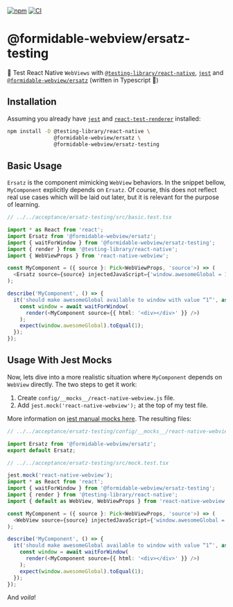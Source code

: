 [![npm](https://img.shields.io/npm/v/@formidable-webview/ersatz-testing)](https://www.npmjs.com/package/@formidable-webview/ersatz-testing)
[![CI](https://github.com/formidable-webview/ubiquitous/workflows/ersatz-testing/badge.svg?branch=master)](https://github.com/formidable-webview/ubiquitous/actions?query=branch%3Amaster+workflow%3Aersatz-testing)

# @formidable-webview/ersatz-testing

:rocket: Test React Native `WebViews` with
[`@testing-library/react-native`](https://www.npmjs.com/package/@testing-library/react-native),
[`jest`](https://www.npmjs.com/package/jest) and
[`@formidable-webview/ersatz`](https://www.npmjs.com/package/@formidable-webview/ersatz) (written in Typescript :blue_heart:)

## Installation

Assuming you already have [`jest`](https://github.com/facebook/jest#readme) and
[`react-test-renderer`](https://www.npmjs.com/package/react-test-renderer)
installed:

```sh
npm install -D @testing-library/react-native \
               @formidable-webview/ersatz \
               @formidable-webview/ersatz-testing
```

## Basic Usage

`Ersatz` is the component mimicking `WebView` behaviors. In the snippet bellow,
`MyComponent` explicitly depends on `Ersatz`. Of course, this does not reflect
real use cases which will be laid out later, but it is relevant for the purpose
of learning.

```ts
// ../../acceptance/ersatz-testing/src/basic.test.tsx

import * as React from 'react';
import Ersatz from '@formidable-webview/ersatz';
import { waitForWindow } from '@formidable-webview/ersatz-testing';
import { render } from '@testing-library/react-native';
import { WebViewProps } from 'react-native-webview';

const MyComponent = ({ source }: Pick<WebViewProps, 'source'>) => (
  <Ersatz source={source} injectedJavaScript={'window.awesomeGlobal = 1;'} />
);

describe('MyComponent', () => {
  it('should make awesomeGlobal available to window with value “1”', async () => {
    const window = await waitForWindow(
      render(<MyComponent source={{ html: '<div></div>' }} />)
    );
    expect(window.awesomeGlobal).toEqual(1);
  });
});

```

## Usage With Jest Mocks

Now, lets dive into a more realistic situation where `MyComponent` depends on
`WebView` directly. The two steps to get it work:

1. Create `config/__mocks__/react-native-webview.js` file.
2. Add `jest.mock('react-native-webview');` at the top of my test file.

More information on [jest manual mocks here](https://jestjs.io/docs/en/manual-mocks).
The resulting files:

```ts
// ../../acceptance/ersatz-testing/config/__mocks__/react-native-webview.js

import Ersatz from '@formidable-webview/ersatz';
export default Ersatz;

```

```ts
// ../../acceptance/ersatz-testing/src/mock.test.tsx

jest.mock('react-native-webview');
import * as React from 'react';
import { waitForWindow } from '@formidable-webview/ersatz-testing';
import { render } from '@testing-library/react-native';
import { default as WebView, WebViewProps } from 'react-native-webview';

const MyComponent = ({ source }: Pick<WebViewProps, 'source'>) => (
  <WebView source={source} injectedJavaScript={'window.awesomeGlobal = 1;'} />
);

describe('MyComponent', () => {
  it('should make awesomeGlobal available to window with value “1”', async () => {
    const window = await waitForWindow(
      render(<MyComponent source={{ html: '<div></div>' }} />)
    );
    expect(window.awesomeGlobal).toEqual(1);
  });
});

```

And *voila*!
